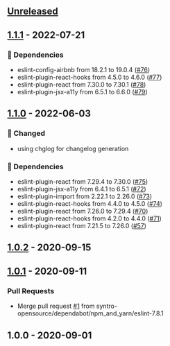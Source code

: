<a name="unreleased"></a>
## [Unreleased]


<a name="1.1.1"></a>
## [1.1.1] - 2022-07-21
### 🧬 Dependencies
- eslint-config-airbnb from 18.2.1 to 19.0.4 ([#76](https://github.com/syntro-opensource/eslint-config-base/issues/76))
- eslint-plugin-react-hooks from 4.5.0 to 4.6.0 ([#77](https://github.com/syntro-opensource/eslint-config-base/issues/77))
- eslint-plugin-react from 7.30.0 to 7.30.1 ([#78](https://github.com/syntro-opensource/eslint-config-base/issues/78))
- eslint-plugin-jsx-a11y from 6.5.1 to 6.6.0 ([#79](https://github.com/syntro-opensource/eslint-config-base/issues/79))


<a name="1.1.0"></a>
## [1.1.0] - 2022-06-03
### 🔧 Changed
- using chglog for changelog generation

### 🧬 Dependencies
- eslint-plugin-react from 7.29.4 to 7.30.0 ([#75](https://github.com/syntro-opensource/eslint-config-base/issues/75))
- eslint-plugin-jsx-a11y from 6.4.1 to 6.5.1 ([#72](https://github.com/syntro-opensource/eslint-config-base/issues/72))
- eslint-plugin-import from 2.22.1 to 2.26.0 ([#73](https://github.com/syntro-opensource/eslint-config-base/issues/73))
- eslint-plugin-react-hooks from 4.4.0 to 4.5.0 ([#74](https://github.com/syntro-opensource/eslint-config-base/issues/74))
- eslint-plugin-react from 7.26.0 to 7.29.4 ([#70](https://github.com/syntro-opensource/eslint-config-base/issues/70))
- eslint-plugin-react-hooks from 4.2.0 to 4.4.0 ([#71](https://github.com/syntro-opensource/eslint-config-base/issues/71))
- eslint-plugin-react from 7.21.5 to 7.26.0 ([#57](https://github.com/syntro-opensource/eslint-config-base/issues/57))


<a name="1.0.2"></a>
## [1.0.2] - 2020-09-15

<a name="1.0.1"></a>
## [1.0.1] - 2020-09-11
### Pull Requests
- Merge pull request [#1](https://github.com/syntro-opensource/eslint-config-base/issues/1) from syntro-opensource/dependabot/npm_and_yarn/eslint-7.8.1


<a name="1.0.0"></a>
## 1.0.0 - 2020-09-01

[Unreleased]: https://github.com/syntro-opensource/eslint-config-base/compare/1.1.1...HEAD
[1.1.1]: https://github.com/syntro-opensource/eslint-config-base/compare/1.1.0...1.1.1
[1.1.0]: https://github.com/syntro-opensource/eslint-config-base/compare/1.0.2...1.1.0
[1.0.2]: https://github.com/syntro-opensource/eslint-config-base/compare/1.0.1...1.0.2
[1.0.1]: https://github.com/syntro-opensource/eslint-config-base/compare/1.0.0...1.0.1

